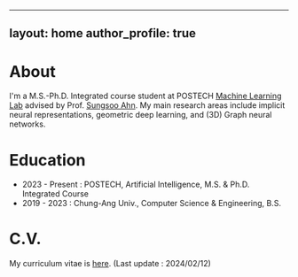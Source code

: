 

---
layout: home
author_profile: true
---

<!-- ![icon](/assets/icon/about.png) --> 

# About
I'm a M.S.-Ph.D. Integrated course student at POSTECH [Machine Learning Lab](https://ml.postech.ac.kr/) advised by Prof. [Sungsoo Ahn](https://sites.google.com/view/sungsooahn0215/home).  My main research areas include implicit neural representations, geometric deep learning, and (3D) Graph neural networks. 

# Education
* 2023 - Present : POSTECH, Artificial Intelligence, M.S. & Ph.D. Integrated Course
* 2019 - 2023 : Chung-Ang Univ., Computer Science & Engineering, B.S.

# C.V.
My curriculum vitae is [here](/assets/pdf/My_resume.pdf). (Last update : 2024/02/12)